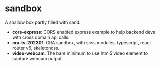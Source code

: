 # sandbox

A shallow box partly filled with sand.

- **cors-express**: CORS enabled express example to help backend devs with cross domain api calls.
- **cra-ts-202301**: CRA sandbox, with scss modules, typescript, react router v6, skeletoncss.
- **video-webcam**: The bare minimum to use html5 video element to capture webcam output.
